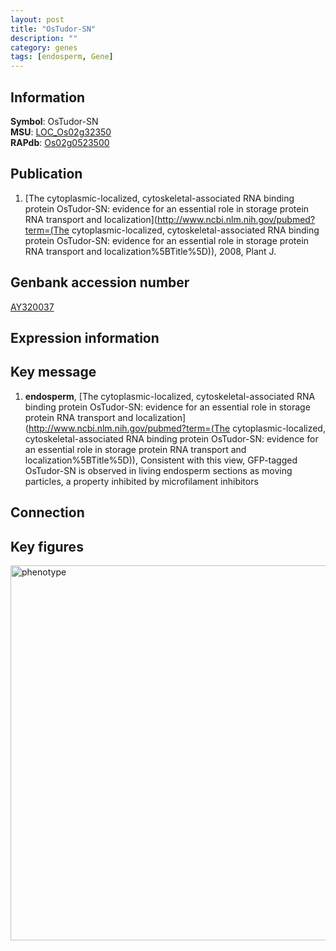 ```yaml
---
layout: post
title: "OsTudor-SN"
description: ""
category: genes
tags: [endosperm, Gene]
---
```


## Information
__Symbol__: OsTudor-SN  
__MSU__: [LOC_Os02g32350](http://rice.plantbiology.msu.edu/cgi-bin/ORF_infopage.cgi?orf=LOC_Os02g32350)  
__RAPdb__: [Os02g0523500](http://rapdb.dna.affrc.go.jp/viewer/gbrowse_details/irgsp1?name=Os02g0523500)  

## Publication
1. [The cytoplasmic-localized, cytoskeletal-associated RNA binding protein OsTudor-SN: evidence for an essential role in storage protein RNA transport and localization](http://www.ncbi.nlm.nih.gov/pubmed?term=(The cytoplasmic-localized, cytoskeletal-associated RNA binding protein OsTudor-SN: evidence for an essential role in storage protein RNA transport and localization%5BTitle%5D)), 2008, Plant J.

## Genbank accession number
[AY320037](http://www.ncbi.nlm.nih.gov/nuccore/AY320037)

## Expression information

## Key message
1. __endosperm__, [The cytoplasmic-localized, cytoskeletal-associated RNA binding protein OsTudor-SN: evidence for an essential role in storage protein RNA transport and localization](http://www.ncbi.nlm.nih.gov/pubmed?term=(The cytoplasmic-localized, cytoskeletal-associated RNA binding protein OsTudor-SN: evidence for an essential role in storage protein RNA transport and localization%5BTitle%5D)),  Consistent with this view, GFP-tagged OsTudor-SN is observed in living endosperm sections as moving particles, a property inhibited by microfilament inhibitors

## Connection

## Key figures
<img src="http://ricencode.github.io/images/OsTudor-SN.pheno.png" alt="phenotype"  style="width: 600px;"/>



